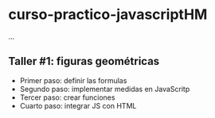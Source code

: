 # curso-practico-javascriptHM

...

## Taller #1: figuras geométricas

- Primer paso: definir las formulas
- Segundo paso: implementar medidas en JavaScritp
- Tercer paso: crear funciones
- Cuarto paso: integrar JS con HTML
